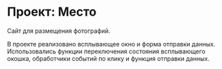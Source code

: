 # Проект: Место

Сайт для размещения фотографий.

В проекте реализовано всплывающее окно и форма отправки данных. Использовались функции переключения состояния всплывающего окошка, обработчики событий по клику и функция отправки данных.
